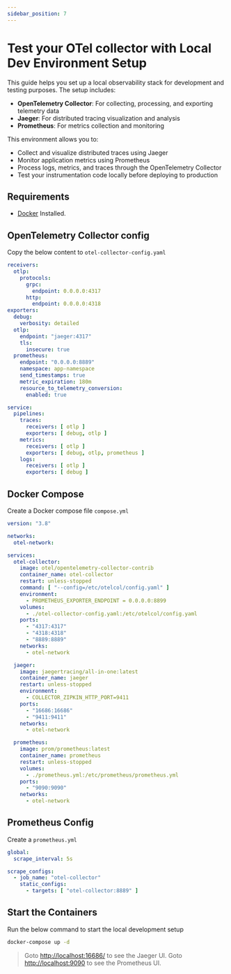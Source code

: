 ```yaml
---
sidebar_position: 7
---
```


# Test your OTel collector with Local Dev Environment Setup

This guide helps you set up a local observability stack for development
and testing purposes. The setup includes:

- **OpenTelemetry Collector**:
  For collecting, processing, and exporting telemetry data
- **Jaeger**:
  For distributed tracing visualization and analysis
- **Prometheus**:
  For metrics collection and monitoring

This environment allows you to:

- Collect and visualize distributed traces using Jaeger
- Monitor application metrics using Prometheus
- Process logs, metrics, and traces through the OpenTelemetry Collector
- Test your instrumentation code locally before deploying to production

## Requirements

- [Docker](https://www.docker.com/) Installed.

## OpenTelemetry Collector config

Copy the below content to `otel-collector-config.yaml`

```yaml showLineNumbers
receivers:
  otlp:
    protocols:
      grpc:
        endpoint: 0.0.0.0:4317
      http:
        endpoint: 0.0.0.0:4318
exporters:
  debug:
    verbosity: detailed
  otlp:
    endpoint: "jaeger:4317"
    tls:
      insecure: true
  prometheus:
    endpoint: "0.0.0.0:8889"
    namespace: app-namespace
    send_timestamps: true
    metric_expiration: 180m
    resource_to_telemetry_conversion:
      enabled: true

service:
  pipelines:
    traces:
      receivers: [ otlp ]
      exporters: [ debug, otlp ]
    metrics:
      receivers: [ otlp ]
      exporters: [ debug, otlp, prometheus ]
    logs:
      receivers: [ otlp ]
      exporters: [ debug ]
```

## Docker Compose

Create a Docker compose file `compose.yml`

```yaml showLineNumbers
version: "3.8"

networks:
  otel-network:

services:
  otel-collector:
    image: otel/opentelemetry-collector-contrib
    container_name: otel-collector
    restart: unless-stopped
    command: [ "--config=/etc/otelcol/config.yaml" ]
    environment:
      - PROMETHEUS_EXPORTER_ENDPOINT = 0.0.0.0:8899
    volumes:
      - ./otel-collector-config.yaml:/etc/otelcol/config.yaml
    ports:
      - "4317:4317"
      - "4318:4318"
      - "8889:8889"
    networks:
      - otel-network

  jaeger:
    image: jaegertracing/all-in-one:latest
    container_name: jaeger
    restart: unless-stopped
    environment:
      - COLLECTOR_ZIPKIN_HTTP_PORT=9411
    ports:
      - "16686:16686"
      - "9411:9411"
    networks:
      - otel-network

  prometheus:
    image: prom/prometheus:latest
    container_name: prometheus
    restart: unless-stopped
    volumes:
      - ./prometheus.yml:/etc/prometheus/prometheus.yml
    ports:
      - "9090:9090"
    networks:
      - otel-network
```

## Prometheus Config

Create a `prometheus.yml`

```yaml showLineNumbers
global:
  scrape_interval: 5s

scrape_configs:
  - job_name: "otel-collector"
    static_configs:
      - targets: [ "otel-collector:8889" ]
```

## Start the Containers

Run the below command to start the local development setup

```bash
docker-compose up -d
```

> Goto [http://localhost:16686/](http://localhost:16686/) to see the Jaeger UI.
> Goto [http://localhost:9090](http://localhost:9090) to see the Prometheus UI.

